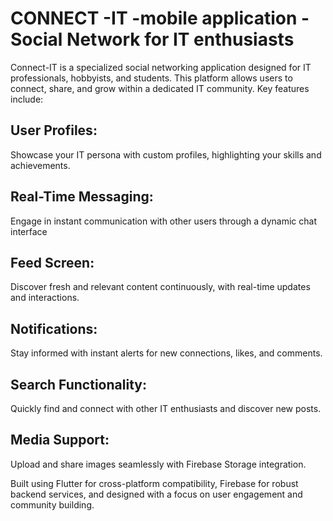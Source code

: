 # CONNECT -IT -mobile application - Social Network for IT enthusiasts

Connect-IT is a specialized social networking application designed for IT professionals, hobbyists, and students. This platform allows users to connect, share, and grow within a dedicated IT community. Key features include:

## User Profiles:
Showcase your IT persona with custom profiles, highlighting your skills and achievements.

## Real-Time Messaging:
Engage in instant communication with other users through a dynamic chat interface

## Feed Screen: 
Discover fresh and relevant content continuously, with real-time updates and interactions.

## Notifications:
Stay informed with instant alerts for new connections, likes, and comments.

## Search Functionality:
Quickly find and connect with other IT enthusiasts and discover new posts.

## Media Support:
Upload and share images seamlessly with Firebase Storage integration.

Built using Flutter for cross-platform compatibility, Firebase for robust backend services, and designed with a focus on user engagement and community building.
